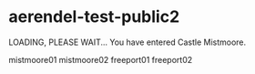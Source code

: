 # aerendel-test-public2
LOADING, PLEASE WAIT...
You have entered Castle Mistmoore.

mistmoore01
mistmoore02
freeport01
freeport02
